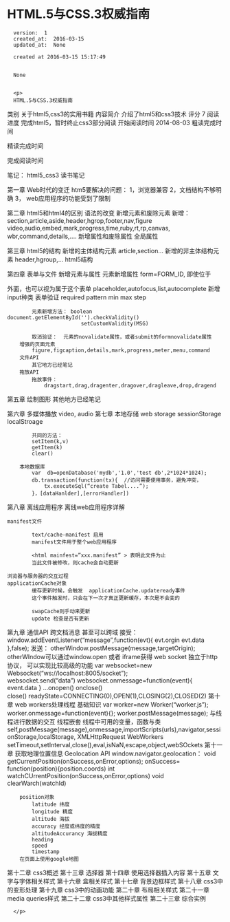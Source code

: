 
  # HTML.5与CSS.3权威指南

      version:  1
      created_at:  2016-03-15
      updated_at:  None

      created at 2016-03-15 15:17:49 


      None


      <p>
      HTML.5与CSS.3权威指南
类别
关于html5,css3的实用书籍
内容简介
介绍了html5和css3技术
评分
7
阅读进度
完成html5，暂时终止css3部分阅读
开始阅读时间
2014-08-03
粗读完成时间

精读完成时间

完成阅读时间




笔记：
	html5_css3 读书笔记

第一章 Web时代的变迁
	htm5要解决的问题：
		1，浏览器兼容
		2，文档结构不够明确
		3， web应用程序的功能受到了限制
		
	
第二章  html5和html4的区别
		语法的改变
		新增元素和废除元素
			新增： section,article,aside,header,hgrop,footer,nav,figure
					video,audio,embed,mark,progress,time,ruby,rt,rp,canvas,
					wbr,command,details,....
		新增属性和废除属性
		全局属性

第三章  html5的结构
		新增的主体结构元素
			article,section...
		新增的非主体结构元素
			header,hgroup,...
		html5结构

第四章  表单与文件
		新增元素与属性
			元素新增属性  form=FORM_ID, 即使位于<form> 外面，也可以视为属于这个表单
			placeholder,autofocus,list,autocomplete
			 新增input种类
		表单验证
			required
			pattern
			min
			max
			step

			元素新增方法： boolean  document.getElementById('').checkValidity()
							setCustomValidity(MSG)

			取消验证：  元素的novalidate属性，或者submit的formnovalidate属性
		增强的页面元素
			figure,figcaption,details,mark,progress,meter,menu,command
		文件API
			其它地方已经笔记
		拖放API
			拖放事件：
				dragstart,drag,dragenter,dragover,dragleave,drop,dragend

第五章  绘制图形
		其他地方已经笔记

第六章  多媒体播放
		video, audio
第七章  本地存储
		web storage
			sessionStorage
			localStroage

			共同的方法：
			setItem(k,v)
			getItem(k)
			clear()

		本地数据库
			var  db=openDatabase('mydb','1.0','test db',2*1024*1024);
			db.transaction(function(tx){  //访问需要使用事务，避免冲突，
				tx.executeSql(“create Tabel....”);
			}，[dataHanlder],[errorHandler])

第八章  离线应用程序
	离线web应用程序详解
			
	manifest文件

			text/cache-manifest 启用
			manifest文件用于整个web应用程序

			<html mainfest=”xxx.manifest” > 表明此文件为止
			当此文件被修改，则cache会自动更新

	浏览器与服务器的交互过程
	applicationCache对象
			缓存更新时候，会触发  applicationCache.updateready事件
			这个事件触发时，只会在下一次才真正更新缓存，本次是不会变的

			swapCache则手动来更新
			update 检查是否有更新

第九章  通信API
		跨文档消息
			甚至可以跨域
			接受：window.addEventListener(“message”,function(evt){
			evt.orgin
			evt.data
},false);
			发送： otherWindow.postMessage(message,targetOrigin);
					otherWIndow可以通过window.open 或者 iframe获得
		web socket
			独立于http协议， 可以实现比较高级的功能
			var websocket=new Websocket(“ws://localhost:8005/socket”);	
			websocket.send(“data”)
			websocket.onmessage=function(event){  event.data }
			...onopen()
				onclose()	
			close()
				readyState=CONNECTING(0),OPEN(1),CLOSING(2),CLOSED(2)
第十章  web workers处理线程
		基础知识
			var worker=new Worker(“worker.js”);
			worker.onmessage=function(event){};
			worker.postMessage(message);
		与线程进行数据的交互
		线程嵌套
		线程中可用的变量，函数与类
			self,postMessage(message),onmessage,importScripts(urls),navigator,sessionStorage,localStorage,
		XMLHttpRequest
		WebWorkers
		setTimeout,setInterval,close(),eval,isNaN,escape,object,webSOckets
第十一章  获取地理位置信息
		Geolocation API
			window.navigator.geolocation：
				void getCurrentPosition(onSuccess,onError,options);
					onSuccess= function(position){position.coords)
				int watchCUrrentPosition(onSuccess,onError,options)
				void clearWarch(watchId)

		
			
			
		position对象
			latitude 纬度
			longitude 精度
			altitude 海拔
			accuracy 经度或纬度的精度
			altitudeAccurancy 海拔精度
			heading
			speed
			timestamp
		在页面上使用google地图
第十二章  css3概述
第十三章  选择器
第十四章  使用选择器插入内容
第十五章  文字与字体相关样式
第十六章  盒相关样式
第十七章  背景边框样式
第十八章  css3中的变形处理
第十九章  css3中的动画功能
第二十章  布局相关样式
第二十一章  media queries样式
第二十二章  css3中其他样式属性
	第二十三章 综合实例

      </p>

  